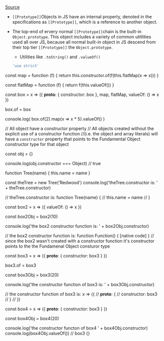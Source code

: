 [Source](https://github.com/getify/You-Dont-Know-JS/blob/master/this%20%26%20object%20prototypes/ch5.md)

* `[[Prototype]]`Objects in JS have an internal property, denoted in the specifications as `[[Prototype]]`, which is a reference to another object.

* The top-end of ervery normal `[[Prototype]]`chain is the built-in `Object.prototype`. This object includes a variety of common utitlities used all over JS, because all normal built-in object in JS descend from their top tier `[[Prototype]]` the `Object.prototype`.

  - Utilities like `.toString()` and `.valueOf()`
  
  ```js
  'use strict'

const map = function (f) {
    return this.constructor.of(f(this.flatMap(x => x)))
}

const flatMap = function (f) {
    return f(this.valueOf())
}


const box = x => ({
    __proto__: {
        constructor: box
    },
    map,
    flatMap,
    valueOf: () => x
})


box.of = box

console.log(
    box.of(2).map(x => x * 5).valueOf()
)


// All object have a constructor property
// All objects created without the explicit use of a constructor function 
//(i.e. the object and array literals) will have a `constructor` property that points to the Fundamental Object constructor type for that object

const obj = {}

console.log(obj.constructor === Object) // true 

function Tree(name) {
    this.name = name
}

const theTree = new Tree('Redwood')
console.log('theTree.constructor is: ' + theTree.constructor)

// theTree.constructor is: function Tree(name) {
//     this.name = name
// }


const box2 = x => ({
    valueOf: () => x
})

const box2Obj = box2(10)

console.log('the box2 constructor function is: ' + box2Obj.constructor)

// the box2 constructor function is: function Function() { [native code] }
// since the box2 wasn't created with a constructor function it's constructor points to the the Fundamenal Object consturor type

const box3 = x => ({
    __proto__: {
        constructor: box3
    }
})

box3.of = box3

const box3Obj = box3(20)

console.log('the constructor function of box3 is: ' + box3Obj.constructor)

// the constructor function of box3 is: x => ({
//     __proto__: {
//         constructor: box3
//     }
// })

const box4 = x => ({
    __proto__: {
        constructor: box3
    }
})

const box4Obj = box4(20)

console.log('the constructor functon of box4 ' + box4Obj.constructor)
console.log(box4Obj.valueOf()) // box3 {}

```
